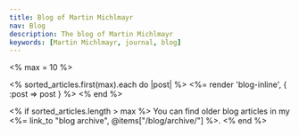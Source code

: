 ```yaml
---
title: Blog of Martin Michlmayr
nav: Blog
description: The blog of Martin Michlmayr
keywords: [Martin Michlmayr, journal, blog]
---
```


<% max = 10 %>

<% sorted_articles.first(max).each do |post| %>
<%= render 'blog-inline', { :post => post } %>
<% end %>

<% if sorted_articles.length > max %>
You can find older blog articles in my <%= link_to "blog archive", @items["/blog/archive/"] %>.
<% end %>

